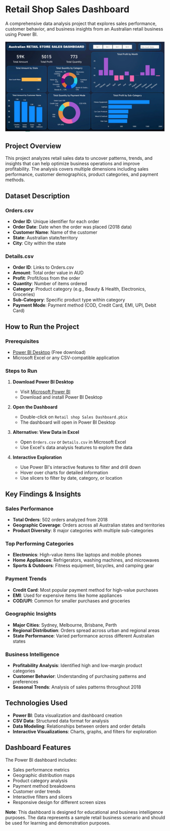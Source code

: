 # Retail Shop Sales Dashboard

A comprehensive data analysis project that explores sales performance, customer behavior, and business insights from an Australian retail business using Power BI.

<img src="/Dashboard Screenshot.png?raw=true"/>


## Project Overview

This project analyzes retail sales data to uncover patterns, trends, and insights that can help optimize business operations and improve profitability. The analysis covers multiple dimensions including sales performance, customer demographics, product categories, and payment methods.

## Dataset Description

### Orders.csv

- **Order ID**: Unique identifier for each order
- **Order Date**: Date when the order was placed (2018 data)
- **Customer Name**: Name of the customer
- **State**: Australian state/territory
- **City**: City within the state

### Details.csv

- **Order ID**: Links to Orders.csv
- **Amount**: Total order value in AUD
- **Profit**: Profit/loss from the order
- **Quantity**: Number of items ordered
- **Category**: Product category (e.g., Beauty & Health, Electronics, Groceries)
- **Sub-Category**: Specific product type within category
- **Payment Mode**: Payment method (COD, Credit Card, EMI, UPI, Debit Card)

## How to Run the Project

### Prerequisites

- [Power BI Desktop](https://powerbi.microsoft.com/desktop/) (Free download)
- Microsoft Excel or any CSV-compatible application

### Steps to Run

1. **Download Power BI Desktop**

   - Visit [Microsoft Power BI](https://powerbi.microsoft.com/desktop/)
   - Download and install Power BI Desktop

2. **Open the Dashboard**

   - Double-click on `Retail shop Sales Dashboard.pbix`
   - The dashboard will open in Power BI Desktop

3. **Alternative: View Data in Excel**

   - Open `Orders.csv` or `Details.csv` in Microsoft Excel
   - Use Excel's data analysis features to explore the data

4. **Interactive Exploration**
   - Use Power BI's interactive features to filter and drill down
   - Hover over charts for detailed information
   - Use slicers to filter by date, category, or location

## Key Findings & Insights

### Sales Performance

- **Total Orders**: 502 orders analyzed from 2018
- **Geographic Coverage**: Orders across all Australian states and territories
- **Product Diversity**: 8 major categories with multiple sub-categories

### Top Performing Categories

- **Electronics**: High-value items like laptops and mobile phones
- **Home Appliances**: Refrigerators, washing machines, and microwaves
- **Sports & Outdoors**: Fitness equipment, bicycles, and camping gear

### Payment Trends

- **Credit Card**: Most popular payment method for high-value purchases
- **EMI**: Used for expensive items like home appliances
- **COD/UPI**: Common for smaller purchases and groceries

### Geographic Insights

- **Major Cities**: Sydney, Melbourne, Brisbane, Perth
- **Regional Distribution**: Orders spread across urban and regional areas
- **State Performance**: Varied performance across different Australian states

### Business Intelligence

- **Profitability Analysis**: Identified high and low-margin product categories
- **Customer Behavior**: Understanding of purchasing patterns and preferences
- **Seasonal Trends**: Analysis of sales patterns throughout 2018

## Technologies Used

- **Power BI**: Data visualization and dashboard creation
- **CSV Data**: Structured data format for analysis
- **Data Modeling**: Relationships between orders and order details
- **Interactive Visualizations**: Charts, graphs, and filters for exploration

## Dashboard Features

The Power BI dashboard includes:

- Sales performance metrics
- Geographic distribution maps
- Product category analysis
- Payment method breakdowns
- Customer order trends
- Interactive filters and slicers
- Responsive design for different screen sizes



**Note**: This dashboard is designed for educational and business intelligence purposes. The data represents a sample retail business scenario and should be used for learning and demonstration purposes.






